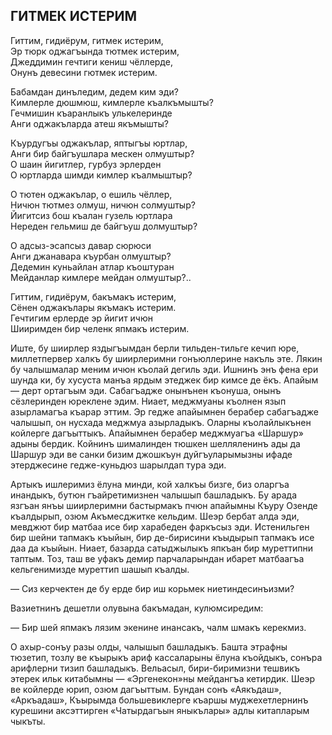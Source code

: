 ## ГИТМЕК ИСТЕРИМ

Гиттим, гидиёрум, гитмек истерим,  
Эр тюрк оджагъында тютмек истерим,  
Джеддимин гечтиги кениш чёллерде,  
Онунъ девесини гютмек истерим.

Бабамдан динъледим, дедем ким эди?  
Кимлерле дюшмюш, кимлерле къалкъмышты?  
Гечмишин къаранлыкъ улькелеринде  
Анги оджакъларда атеш якъмышты?

Къурдугъы оджакълар, яптыгъы юртлар,  
Анги бир байгъушлара мескен олмуштыр?  
О шаин йигитлер, гурбуз эрлерден  
О юртларда шимди кимлер къалмыштыр?

О тютен оджакълар, о ешиль чёллер,  
Ничюн тютмез олмуш, ничюн солмуштыр?  
Йигитсиз бош къалан гузель юртлара  
Нереден гельмиш де байгъуш долмуштыр?

О адсыз-эсапсыз давар сюрюси  
Анги джанавара къурбан олмуштыр?  
Дедемин куньайлан атлар къоштуран  
Мейданлар кимлере мейдан олмуштыр?..

Гиттим, гидиёрум, бакъмакъ истерим,  
Сёнен оджакълары якъмакъ истерим.  
Гечтигим ерлерде эр йигит ичюн  
Шииримден бир челенк япмакъ истерим.

Иште, бу шиирлер яздыгъымдан берли тильден-тильге кечип юре, миллетпервер халкъ бу шиирлеримни гонъюллерине накъль эте.
Лякин бу чалышмалар меним ичюн къолай дегиль эди.
Ишнинъ энъ фена ери шунда ки, бу хусуста манъа ярдым этеджек бир кимсе де ёкъ.
Апайым — дерт ортагъым эди.
Сабагъадже онынънен къонуша, онынъ сёзлеринден юреклене эдим.
Ниает, меджмуаны къолнен язып азырламагъа къарар эттим.
Эр гедже апайымнен берабер сабагъадже чалышып, он нусхада меджмуа азырладыкъ.
Оларны къолайлыкънен койлерге дагъыттыкъ.
Апайымнен берабер меджмуагъа «Шаршур» адыны бердик.
Койнинъ шималинден тюшкен шелляленинъ ады да Шаршур эди ве санки бизим джошкъун дуйгъуларымызны ифаде этерджесине гедже-куньдюз шарылдап тура эди.

Артыкъ ишлеримиз ёлуна минди, кой халкъы бизге, биз оларгъа инандыкъ, бутюн гъайретимизнен чалышып башладыкъ.
Бу арада язгъан янъы шиирлеримни бастырмакъ пчюн апайымны Къуру Озенде къалдырып, озюм Акъмесджитке кельдим.
Шеэр бербат алда эди, мевджют бир матбаа исе бир харабеден фаркъсыз эди.
Истенильген бир шейни тапмакъ къыйын, бир де-бирисини къыдырып тапмакъ исе даа да къыйын.
Ниает, базарда сатыджылыкъ япкъан бир муреттипни таптым.
Тоз, таш ве уфакъ демир парчаларындан ибарет матбаагъа кельгенимизде муреттип шашып къалды.

— Сиз керчектен де бу ерде бир иш корьмек ниетиндесинъизми?

Вазиетнинъ дешетли олувына бакъмадан, кулюмсиредим:

— Бир шей япмакъ лязим экенине инансакъ, чалм шмакъ керекмиз.

О ахыр-сонъу разы олды, чалышып башладыкъ.
Башта этрафны тюзетип, тозлу ве къырыкъ ариф кассаларыны ёлуна къойдыкъ, сонъра арифлерни тизип башладыкъ.
Вельасыл, бири-биримизни тешвикъ этерек ильк китабымны — «Эргенекон»ны мейдангъа кетирдик.
Шеэр ве койлерде юрип, озюм дагъыттым.
Бундан сонъ «Аякъдаш», «Аркъадаш», Къырымда большевиклерге къаршы муджехетлернинъ курешини аксэттирген «Чатырдагъын яныкълары» адлы китапларым чыкъты.

